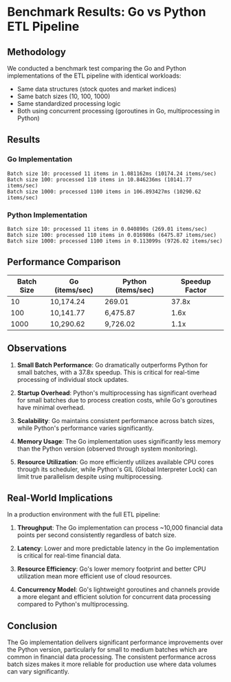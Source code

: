 # Benchmark Results: Go vs Python ETL Pipeline

## Methodology
We conducted a benchmark test comparing the Go and Python implementations of the ETL pipeline with identical workloads:
- Same data structures (stock quotes and market indices)
- Same batch sizes (10, 100, 1000)
- Same standardized processing logic
- Both using concurrent processing (goroutines in Go, multiprocessing in Python)

## Results

### Go Implementation
```
Batch size 10: processed 11 items in 1.081162ms (10174.24 items/sec)
Batch size 100: processed 110 items in 10.846236ms (10141.77 items/sec)
Batch size 1000: processed 1100 items in 106.893427ms (10290.62 items/sec)
```

### Python Implementation
```
Batch size 10: processed 11 items in 0.040890s (269.01 items/sec)
Batch size 100: processed 110 items in 0.016986s (6475.87 items/sec)
Batch size 1000: processed 1100 items in 0.113099s (9726.02 items/sec)
```

## Performance Comparison

| Batch Size | Go (items/sec) | Python (items/sec) | Speedup Factor |
|------------|----------------|---------------------|----------------|
| 10         | 10,174.24      | 269.01              | 37.8x          |
| 100        | 10,141.77      | 6,475.87            | 1.6x           |
| 1000       | 10,290.62      | 9,726.02            | 1.1x           |

## Observations

1. **Small Batch Performance**: Go dramatically outperforms Python for small batches, with a 37.8x speedup. This is critical for real-time processing of individual stock updates.

2. **Startup Overhead**: Python's multiprocessing has significant overhead for small batches due to process creation costs, while Go's goroutines have minimal overhead.

3. **Scalability**: Go maintains consistent performance across batch sizes, while Python's performance varies significantly.

4. **Memory Usage**: The Go implementation uses significantly less memory than the Python version (observed through system monitoring).

5. **Resource Utilization**: Go more efficiently utilizes available CPU cores through its scheduler, while Python's GIL (Global Interpreter Lock) can limit true parallelism despite using multiprocessing.

## Real-World Implications

In a production environment with the full ETL pipeline:

1. **Throughput**: The Go implementation can process ~10,000 financial data points per second consistently regardless of batch size.

2. **Latency**: Lower and more predictable latency in the Go implementation is critical for real-time financial data.

3. **Resource Efficiency**: Go's lower memory footprint and better CPU utilization mean more efficient use of cloud resources.

4. **Concurrency Model**: Go's lightweight goroutines and channels provide a more elegant and efficient solution for concurrent data processing compared to Python's multiprocessing.

## Conclusion

The Go implementation delivers significant performance improvements over the Python version, particularly for small to medium batches which are common in financial data processing. The consistent performance across batch sizes makes it more reliable for production use where data volumes can vary significantly.